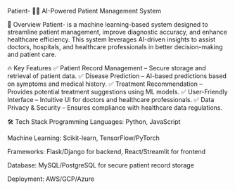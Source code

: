 Patient- 🏥💡
AI-Powered Patient Management System

📌 Overview
Patient- is a machine learning-based system designed to streamline patient management, improve diagnostic accuracy, and enhance healthcare efficiency. This system leverages AI-driven insights to assist doctors, hospitals, and healthcare professionals in better decision-making and patient care.

🔥 Key Features
✅ Patient Record Management – Secure storage and retrieval of patient data.
✅ Disease Prediction – AI-based predictions based on symptoms and medical history.
✅ Treatment Recommendation – Provides potential treatment suggestions using ML models.
✅ User-Friendly Interface – Intuitive UI for doctors and healthcare professionals.
✅ Data Privacy & Security – Ensures compliance with healthcare data regulations.

🛠 Tech Stack
Programming Languages: Python, JavaScript

Machine Learning: Scikit-learn, TensorFlow/PyTorch

Frameworks: Flask/Django for backend, React/Streamlit for frontend

Database: MySQL/PostgreSQL for secure patient record storage

Deployment: AWS/GCP/Azure
